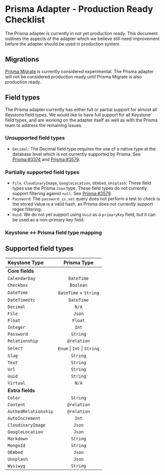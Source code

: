 <!--[meta]
section: discussions
title: Prisma Adapter - Production Ready Checklist
[meta]-->

# Prisma Adapter - Production Ready Checklist

The Prisma adapter is currently in not yet production ready.
This document outlines the aspects of the adapter which we believe still need improvement before the adapter should be used in production system.

## Migrations

[Prisma Migrate](https://www.prisma.io/docs/reference/tools-and-interfaces/prisma-migrate) is currently considered experimental.
The Prisma adapter will not be considered production ready until Prisma Migrate is also production ready.

## Field types

The Prisma adapter currently has either full or partial support for almost all Keystone field types.
We would like to have full support for all Keystone field types, and are working on the adapter itself as well as with the Prisma team to address the remaining issues.

### Unsupported field types

- `Decimal`: The Decimal field type requires the use of a native type at the database level which is not currently supported by Prisma. See [Prisma:#3374](https://github.com/prisma/prisma/issues/3374) and [Prisma:#3579](https://github.com/prisma/prisma/issues/3579).

### Partially supported field types

- `File`, `CloudinaryImage`, `GoogleLocation`, `OEmbed`, `Unsplash`: These field types use the Prisma `Json` type. These field types do not currently support filtering against `null`. See [Prisma:#3579](https://github.com/prisma/prisma/issues/3579).
- `Password`: The `password_is_set` query does not perform a test to check is the stored value is a valid hash, as Prisma does not currently support regex filtering.
- `Uuid`: We do not yet support using `Uuid` as a `primaryKey` field, but it can be used as a non-primary key field.

### Keystone \<-> Prisma field type mapping

## Supported field types

| Keystone Type        |         Prisma Type         |
| :------------------- | :-------------------------: |
| **Core fields**      |                             |
| `CalendarDay`        |          `DateTime`         |
| `Checkbox`           |          `Boolean`          |
| `DateTime`           |    `DateTime` + `String`    |
| `DateTimeUtc`        |          `DateTime`         |
| `Decimal`            |            `N/A`            |
| `File`               |            `Json`           |
| `Float`              |           `Float`           |
| `Integer`            |            `Int`            |
| `Password`           |           `String`          |
| `Relationship`       |         `@relation`         |
| `Select`             | `Enum` \| `Int` \| `String` |
| `Slug`               |           `String`          |
| `Text`               |           `String`          |
| `Url`                |           `String`          |
| `Uuid`               |           `String`          |
| `Virtual`            |            `N/A`            |
| **Extra fields**     |                             |
| `Color`              |           `String`          |
| `Content`            |         `@relation`         |
| `AuthedRelationship` |         `@relation`         |
| `AutoIncrement`      |            `Int`            |
| `CloudinaryImage`    |            `Json`           |
| `GoogleLocation`     |            `Json`           |
| `Markdown`           |           `String`          |
| `MongoId`            |           `String`          |
| `OEmbed`             |            `Json`           |
| `Unsplash`           |            `Json`           |
| `Wysiwyg`            |           `String`          |
